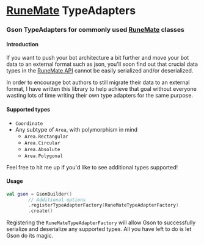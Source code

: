 # [RuneMate](https://www.runemate.com) TypeAdapters
### Gson TypeAdapters for commonly used [RuneMate](https://www.runemate.com) classes

#### Introduction
If you want to push your bot architecture a bit further and move your bot data to an external format such as json, you'll soon find out that crucial data types in the [RuneMate API](https://www.runemate.com/developer/jdocs/) cannot be easily serialized and/or deserialized.

In order to encourage bot authors to still migrate their data to an external format, I have written this library to help achieve that goal without everyone wasting lots of time writing their own type adapters for the same purpose.

#### Supported types
* `Coordinate`
* Any subtype of `Area`, with polymorphism in mind
  * `Area.Rectangular`
  * `Area.Circular`
  * `Area.Absolute`
  * `Area.Polygonal`

Feel free to hit me up if you'd like to see additional types supported!

#### Usage
```kotlin
val gson = GsonBuilder()
        // Additional options
        .registerTypeAdapterFactory(RuneMateTypeAdapterFactory)
        .create()
```
Registering the `RuneMateTypeAdapterFactory` will allow Gson to successfully serialize and deserialize any supported types. All you have left to do is let Gson do its magic.

